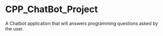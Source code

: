 # CPP_ChatBot_Project
A Chatbot application that will answers programming questions asked by the user.
